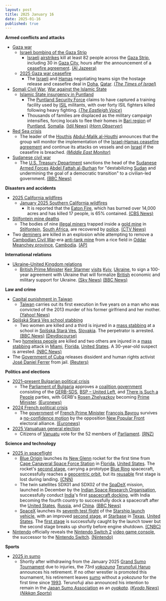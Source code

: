 ```yaml
---
layout: post
title: 2025 January 16
date: 2025-01-16
published: true
---
```



**Armed conflicts and attacks**

* [Gaza war](https://en.wikipedia.org/wiki/Gaza_war "Gaza war")
  + [Israeli bombing of the Gaza Strip](https://en.wikipedia.org/wiki/Israeli_bombing_of_the_Gaza_Strip "Israeli bombing of the Gaza Strip")
    - [Israeli](https://en.wikipedia.org/wiki/Israeli_Air_Force "Israeli Air Force") [airstrikes](https://en.wikipedia.org/wiki/Airstrike "Airstrike") kill at least 82 people across the [Gaza Strip](https://en.wikipedia.org/wiki/Gaza_Strip "Gaza Strip"), including 30 in [Gaza City](https://en.wikipedia.org/wiki/Gaza_City "Gaza City"), hours after the announcement of a [ceasefire agreement](https://en.wikipedia.org/wiki/2025_Gaza_war_ceasefire "2025 Gaza war ceasefire"). [(Al Jazeera)](https://www.aljazeera.com/news/2025/1/16/israeli-attacks-kill-30-palestinians-in-gaza-after-ceasefire-deal-announced)
  + [2025 Gaza war ceasefire](https://en.wikipedia.org/wiki/2025_Gaza_war_ceasefire "2025 Gaza war ceasefire")
    - The [Israeli](https://en.wikipedia.org/wiki/Israel "Israel") and [Hamas](https://en.wikipedia.org/wiki/Hamas "Hamas") negotiating teams sign the hostage release and ceasefire deal in [Doha](https://en.wikipedia.org/wiki/Doha "Doha"), [Qatar](https://en.wikipedia.org/wiki/Qatar "Qatar"). [(*The Times of Israel*)](https://www.timesofisrael.com/liveblog_entry/israel-and-hamas-sign-hostage-ceasefire-deal-after-mediators-iron-out-final-kinks/)
* [Somali Civil War](https://en.wikipedia.org/wiki/Somali_Civil_War_%282009%E2%80%93present%29 "Somali Civil War (2009–present)"), [War against the Islamic State](https://en.wikipedia.org/wiki/War_against_the_Islamic_State "War against the Islamic State")
  + [Islamic State insurgency in Puntland](https://en.wikipedia.org/wiki/Islamic_State_insurgency_in_Puntland "Islamic State insurgency in Puntland")
    - The [Puntland Security Force](https://en.wikipedia.org/wiki/Puntland_Security_Force "Puntland Security Force") claims to have captured a training facility used by [ISIL](https://en.wikipedia.org/wiki/Islamic_State_%E2%80%93_Somalia_Province "Islamic State – Somalia Province") militants, with over forty ISIL fighters killed following heavy fighting. [(*The Eastleigh Voice*)](https://eastleighvoice.co.ke/somalia/105485/puntland-forces-record-major-victories-against-isis-in-somalia)
    - Thousands of families are displaced as the military campaign intensifies, forcing locals to flee their homes in [Bari region](https://en.wikipedia.org/wiki/Bari%2C_Somalia "Bari, Somalia") of [Puntland](https://en.wikipedia.org/wiki/Puntland "Puntland"), [Somalia](https://en.wikipedia.org/wiki/Somalia "Somalia"). [(Idil News)](https://www.idilnews.com/puntland-urging-international-community-while-forces-crack-down-toward-isis-discover-foreign-passports-and-bank-cards/) [(*Horn Observer*)](https://hornobserver.com/articles/3126/Puntland-Appeals-for-Urgent-Aid-Amid-Military-Operations-Against-ISIS)
* [Red Sea crisis](https://en.wikipedia.org/wiki/Red_Sea_crisis "Red Sea crisis")
  + The leader of the [Houthis](https://en.wikipedia.org/wiki/Houthis "Houthis") [Abdul-Malik al-Houthi](https://en.wikipedia.org/wiki/Abdul-Malik_al-Houthi "Abdul-Malik al-Houthi") announces that the group will monitor the implementation of the [Israel–Hamas ceasefire agreement](https://en.wikipedia.org/wiki/Three-phase_Israel%E2%80%93Hamas_war_ceasefire_proposal "Three-phase Israel–Hamas war ceasefire proposal") and continue its attacks on vessels and on [Israel](https://en.wikipedia.org/wiki/Israel "Israel") if the ceasefire is breached. [(*Middle East Monitor*)](https://www.middleeastmonitor.com/20250116-yemens-houthis-to-continue-attacks-if-gaza-ceasefire-breached/)
* [Sudanese civil war](https://en.wikipedia.org/wiki/Sudanese_civil_war_%282023%E2%80%93present%29 "Sudanese civil war (2023–present)")
  + The [U.S. Treasury Department](https://en.wikipedia.org/wiki/United_States_Department_of_the_Treasury "United States Department of the Treasury") sanctions the head of the [Sudanese Armed Forces](https://en.wikipedia.org/wiki/Sudanese_Armed_Forces "Sudanese Armed Forces") [Abdel Fattah al-Burhan](https://en.wikipedia.org/wiki/Abdel_Fattah_al-Burhan "Abdel Fattah al-Burhan") for "destabilizing [Sudan](https://en.wikipedia.org/wiki/Sudan "Sudan") and undermining the goal of a democratic transition" to a civilian-led government. [(BBC News)](https://www.bbc.co.uk/news/articles/cn8x5nkj8pyo)

**Disasters and accidents**

* [2025 California wildfires](https://en.wikipedia.org/wiki/2025_California_wildfires "2025 California wildfires")
  + [January 2025 Southern California wildfires](https://en.wikipedia.org/wiki/January_2025_Southern_California_wildfires "January 2025 Southern California wildfires")
    - It is reported that the [Eaton Fire](https://en.wikipedia.org/wiki/Eaton_Fire "Eaton Fire"), which has burned over 14,000 acres and has killed 17 people, is 65% contained. [(CBS News)](https://www.cbsnews.com/losangeles/news/eaton-fire-containment-altadena-strong-winds/)
* [Stilfontein mine deaths](https://en.wikipedia.org/wiki/Stilfontein_mine_deaths "Stilfontein mine deaths")
  + The bodies of nine [illegal miners](https://en.wikipedia.org/wiki/Illegal_mining "Illegal mining") trapped inside a [gold mine](https://en.wikipedia.org/wiki/Gold_mine "Gold mine") in [Stilfontein](https://en.wikipedia.org/wiki/Stilfontein "Stilfontein"), [South Africa](https://en.wikipedia.org/wiki/South_Africa "South Africa"), are recovered by [police](https://en.wikipedia.org/wiki/South_African_Police_Service "South African Police Service"). [(CTV News)](https://www.ctvnews.ca/world/article/standoff-in-south-africa-ends-with-87-miners-dead-and-anger-over-polices-smoke-them-out-tactics/)
* Two [deminers](https://en.wikipedia.org/wiki/Demining "Demining") are killed in an explosion while attempting to remove a [Cambodian Civil War](https://en.wikipedia.org/wiki/Cambodian_Civil_War "Cambodian Civil War")-era [anti-tank mine](https://en.wikipedia.org/wiki/Anti-tank_mine "Anti-tank mine") from a rice field in [Oddar Meanchey province](https://en.wikipedia.org/wiki/Oddar_Meanchey_province "Oddar Meanchey province"), [Cambodia](https://en.wikipedia.org/wiki/Cambodia "Cambodia"). [(AP)](https://apnews.com/article/landmine-cambodia-killed-cmac-khmer-rouge-c4468881e8805a3106c56f8a2e664d34)

**International relations**

* [Ukraine–United Kingdom relations](https://en.wikipedia.org/wiki/Ukraine%E2%80%93United_Kingdom_relations "Ukraine–United Kingdom relations")
  + [British Prime Minister](https://en.wikipedia.org/wiki/Prime_Minister_of_the_United_Kingdom "Prime Minister of the United Kingdom") [Keir Starmer](https://en.wikipedia.org/wiki/Keir_Starmer "Keir Starmer") [visits](https://en.wikipedia.org/wiki/List_of_international_prime_ministerial_trips_made_by_Keir_Starmer "List of international prime ministerial trips made by Keir Starmer") [Kyiv](https://en.wikipedia.org/wiki/Kyiv "Kyiv"), [Ukraine](https://en.wikipedia.org/wiki/Ukraine "Ukraine"), to sign a 100-year agreement with Ukraine that will formalize [British](https://en.wikipedia.org/wiki/UK "UK") economic and military support for Ukraine. [(Sky News)](https://news.sky.com/story/sir-keir-starmer-to-sign-100-year-friendship-deal-with-ukraine-in-first-kyiv-visit-since-becoming-pm-13289508) [(BBC News)](https://www.bbc.co.uk/news/articles/cvgem31jekvo)

**Law and crime**

* [Capital punishment in Taiwan](https://en.wikipedia.org/wiki/Capital_punishment_in_Taiwan "Capital punishment in Taiwan")
  + [Taiwan](https://en.wikipedia.org/wiki/Taiwan "Taiwan") carries out its first execution in five years on a man who was convicted of the 2013 murder of his former girlfriend and her mother. [(Yahoo! News)](https://uk.news.yahoo.com/taiwan-carries-first-execution-five-003203347.html)
* [Spišská Stará Ves school stabbing](https://en.wikipedia.org/wiki/Spi%C5%A1sk%C3%A1_Star%C3%A1_Ves_school_stabbing "Spišská Stará Ves school stabbing")
  + Two women are killed and a third is injured in a [mass stabbing](https://en.wikipedia.org/wiki/Mass_stabbing "Mass stabbing") at a school in [Spišská Stará Ves](https://en.wikipedia.org/wiki/Spi%C5%A1sk%C3%A1_Star%C3%A1_Ves "Spišská Stará Ves"), [Slovakia](https://en.wikipedia.org/wiki/Slovakia "Slovakia"). The perpetrator is arrested. [(BBC News)](https://www.bbc.com/news/articles/cx2kvz9d9rvo) [(Devdiscourse)](https://www.devdiscourse.com/article/law-order/3227238-tragic-school-stabbing-in-slovakia-two-dead)
* Two [homeless people](https://en.wikipedia.org/wiki/Homelessness "Homelessness") are killed and two others are injured in a [mass stabbing](https://en.wikipedia.org/wiki/Mass_stabbing "Mass stabbing") attack in [Miami](https://en.wikipedia.org/wiki/Miami "Miami"), [Florida](https://en.wikipedia.org/wiki/Florida "Florida"), [United States](https://en.wikipedia.org/wiki/United_States "United States"). A 30-year-old suspect is arrested. [(NBC News)](https://www.nbcmiami.com/news/local/police-investigate-death-in-downtown-miami-detain-suspect-armed-with-stick/3517156/)
* The [Government of Cuba](https://en.wikipedia.org/wiki/Government_of_Cuba "Government of Cuba") releases dissident and human rights activist [José Daniel Ferrer](https://en.wikipedia.org/wiki/Jos%C3%A9_Daniel_Ferrer "José Daniel Ferrer") from jail. [(Reuters)](https://www.reuters.com/world/americas/cuba-releases-jailed-dissident-rights-activist-jose-daniel-ferrer-2025-01-16/)

**Politics and elections**

* [2021–present Bulgarian political crisis](https://en.wikipedia.org/wiki/2021%E2%80%93present_Bulgarian_political_crisis "2021–present Bulgarian political crisis")
  + The [Parliament of Bulgaria](https://en.wikipedia.org/wiki/Parliament_of_Bulgaria "Parliament of Bulgaria") approves a [coalition government](https://en.wikipedia.org/wiki/Zhelyazkov_Government "Zhelyazkov Government") consisting of the [GERB-SDS](https://en.wikipedia.org/wiki/GERB-SDS "GERB-SDS"), [BSP – United Left](https://en.wikipedia.org/wiki/BSP_%E2%80%93_United_Left "BSP – United Left"), and [There is Such a People](https://en.wikipedia.org/wiki/There_is_Such_a_People "There is Such a People") parties, with GERB's [Rosen Zhelyazkov](https://en.wikipedia.org/wiki/Rosen_Zhelyazkov "Rosen Zhelyazkov") becoming [Prime Minister](https://en.wikipedia.org/wiki/Prime_Minister_of_Bulgaria "Prime Minister of Bulgaria"). [(Euronews)](https://www.euronews.com/2025/01/16/bulgarian-parliament-approves-centre-right-coalition-government)
* [2024 French political crisis](https://en.wikipedia.org/wiki/2024_French_political_crisis "2024 French political crisis")
  + The [government](https://en.wikipedia.org/wiki/Bayrou_government "Bayrou government") of [French Prime Minister](https://en.wikipedia.org/wiki/Prime_Minister_of_France "Prime Minister of France") [François Bayrou](https://en.wikipedia.org/wiki/Fran%C3%A7ois_Bayrou "François Bayrou") survives a [no-confidence motion](https://en.wikipedia.org/wiki/Motion_of_no_confidence "Motion of no confidence") by the opposition [New Popular Front](https://en.wikipedia.org/wiki/New_Popular_Front "New Popular Front") electoral alliance. [(Euronews)](https://www.euronews.com/my-europe/2025/01/16/new-french-prime-minister-francois-bayrou-survives-no-confidence-vote)
* [2025 Vanuatuan general election](https://en.wikipedia.org/wiki/2025_Vanuatuan_general_election "2025 Vanuatuan general election")
  + Citizens of [Vanuatu](https://en.wikipedia.org/wiki/Vanuatu "Vanuatu") vote for the 52 members of [Parliament](https://en.wikipedia.org/wiki/Parliament_of_Vanuatu "Parliament of Vanuatu"). [(RNZ)](https://www.rnz.co.nz/international/pacific-news/539119/polling-underway-in-vanuatu)

**Science and technology**

* [2025 in spaceflight](https://en.wikipedia.org/wiki/2025_in_spaceflight "2025 in spaceflight")
  + [Blue Origin](https://en.wikipedia.org/wiki/Blue_Origin "Blue Origin") launches its [New Glenn](https://en.wikipedia.org/wiki/New_Glenn "New Glenn") rocket for the first time from [Cape Canaveral Space Force Station](https://en.wikipedia.org/wiki/Cape_Canaveral_Space_Force_Station "Cape Canaveral Space Force Station") in [Florida](https://en.wikipedia.org/wiki/Florida "Florida"), [United States](https://en.wikipedia.org/wiki/United_States "United States"). The rocket's [second stage](https://en.wikipedia.org/wiki/Multistage_rocket "Multistage rocket"), carrying a prototype [Blue Ring](https://en.wikipedia.org/wiki/Blue_Ring "Blue Ring") spacecraft, successfully reaches a [geocentric orbit](https://en.wikipedia.org/wiki/Geocentric_orbit "Geocentric orbit"), but its [reusable](https://en.wikipedia.org/wiki/Reusable_launch_vehicle "Reusable launch vehicle") first stage is lost during landing. [(CNN)](https://www.cnn.com/2025/01/16/science/new-glenn-launch-blue-origin/index.html)
  + The twin satellites SDX01 and SDX02 of the [SpaDeX](https://en.wikipedia.org/wiki/SpaDeX "SpaDeX") mission, launched in December by the [Indian Space Research Organisation](https://en.wikipedia.org/wiki/Indian_Space_Research_Organisation "Indian Space Research Organisation"), successfully conduct [India](https://en.wikipedia.org/wiki/India "India")'s first [spacecraft docking](https://en.wikipedia.org/wiki/Docking_and_berthing_of_spacecraft "Docking and berthing of spacecraft"), with India becoming the fourth country to successfully dock a spacecraft after the [United States](https://en.wikipedia.org/wiki/United_States "United States"), [Russia](https://en.wikipedia.org/wiki/Russia "Russia"), and [China](https://en.wikipedia.org/wiki/China "China"). [(BBC News)](https://www.bbc.com/news/articles/c8j89k02py0o)
  + [SpaceX](https://en.wikipedia.org/wiki/SpaceX "SpaceX") launches its [seventh test flight](https://en.wikipedia.org/wiki/Starship_flight_test_7 "Starship flight test 7") of the [Starship launch vehicle](https://en.wikipedia.org/wiki/SpaceX_Starship "SpaceX Starship"), with an improved [second stage](https://en.wikipedia.org/wiki/SpaceX_Starship_%28spacecraft%29 "SpaceX Starship (spacecraft)"), at [Starbase](https://en.wikipedia.org/wiki/SpaceX_Starbase "SpaceX Starbase") in [Texas](https://en.wikipedia.org/wiki/Texas "Texas"), [United States](https://en.wikipedia.org/wiki/United_States "United States"). The [first stage](https://en.wikipedia.org/wiki/SpaceX_Super_Heavy "SpaceX Super Heavy") is successfully caught by the launch tower but the second stage breaks up shortly before engine shutdown. [(CNBC)](https://www.cnbc.com/2025/01/16/spacex-launch-starship-flight-seven-starlink-satellite-test.html)
* [Nintendo](https://en.wikipedia.org/wiki/Nintendo "Nintendo") officially reveals the [Nintendo Switch 2](https://en.wikipedia.org/wiki/Nintendo_Switch_2 "Nintendo Switch 2") [video game console](https://en.wikipedia.org/wiki/Video_game_console "Video game console"), the successor to the [Nintendo Switch](https://en.wikipedia.org/wiki/Nintendo_Switch "Nintendo Switch"). [(Nintendo)](https://www.nintendo.com/us/whatsnew/nintendo-switch-2-to-be-released-in-2025/)

**Sports**

* [2025 in sumo](https://en.wikipedia.org/wiki/2025_in_sumo "2025 in sumo")
  + Shortly after withdrawing from the January 2025 [Grand Sumo Tournament](https://en.wikipedia.org/wiki/Honbasho "Honbasho") due to injuries, the 73rd *[yokozuna](https://en.wikipedia.org/wiki/Yokozuna "Yokozuna")* [Terunofuji Haruo](https://en.wikipedia.org/wiki/Terunofuji_Haruo "Terunofuji Haruo") announces his retirement. If no other wrestler is promoted this tournament, his retirement leaves [sumo](https://en.wikipedia.org/wiki/Sumo "Sumo") without a *yokozuna* for the first time since [1993](https://en.wikipedia.org/wiki/1993_in_sumo "1993 in sumo"). Terunofuji also announced his intention to remain in the [Japan Sumo Association](https://en.wikipedia.org/wiki/Japan_Sumo_Association "Japan Sumo Association") as an *[oyakata](https://en.wikipedia.org/wiki/Toshiyori "Toshiyori")*. [(*Kyodo News*)](https://english.kyodonews.net/news/2025/01/14bd63c63a6b-sumo-lone-yokozuna-terunofuji-pulls-out-of-new-year-meet.html) [(*Nikkan Sports*)](https://www.nikkansports.com/battle/sumo/news/202501160000520.html)
